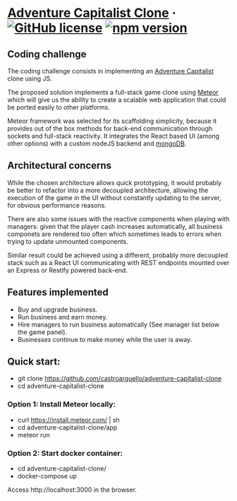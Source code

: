 # [Adventure Capitalist Clone](https://github.com/castroarguello/adventure-capitalist-clone) &middot; [![GitHub license](https://img.shields.io/badge/license-MIT-blue.svg)](https://github.com/facebook/react/blob/master/LICENSE) [![npm version](https://img.shields.io/npm/v/react.svg?style=flat)](https://www.npmjs.com/package/react)

## Coding challenge

The coding challenge consists in implementing an [Adventure Capitalist](http://en.gameslol.net/adventure-capitalist-1086.html) clone using JS.

The proposed solution implements a full-stack game clone using [Meteor](https://github.com/meteor/meteor) which will give us the ability to create a scalable web application that could be ported easily to other platforms.

Meteor framework was selected for its scaffolding simplicity, because it provides out of the box methods for back-end communication through sockets and full-stack reactivity. It integrates the React based UI (among other options) with a custom nodeJS backend and [mongoDB](https://www.mongodb.com/).

## Architectural concerns

While the chosen architecture allows quick prototyping, it would probably be better to refactor into a more decoupled architecture, allowing the execution of the game in the UI without constantly updating to the server, for obvious performance reasons.

There are also some issues with the reactive components when playing with managers: given that the player cash increases automatically, all business componets are rendered too often which sometimes leads to errors when trying to update unmounted components.

Similar result could be achieved using a different, probably more decoupled stack such as a React UI communicating with REST endpoints mounted over an Express or Restify powered back-end.

## Features implemented

- Buy and upgrade business.
- Run business and earn money.
- Hire managers to run business automatically (See manager list below the game panel).
- Businesses continue to make money while the user is away.

## Quick start:

- git clone https://github.com/castroarguello/adventure-capitalist-clone
- cd adventure-capitalist-clone

### Option 1: Install Meteor locally:

- curl https://install.meteor.com/ | sh
- cd adventure-capitalist-clone/app
- meteor run

### Option 2: Start docker container:

- cd adventure-capitalist-clone/
- docker-compose up

Access http://localhost:3000 in the browser.
